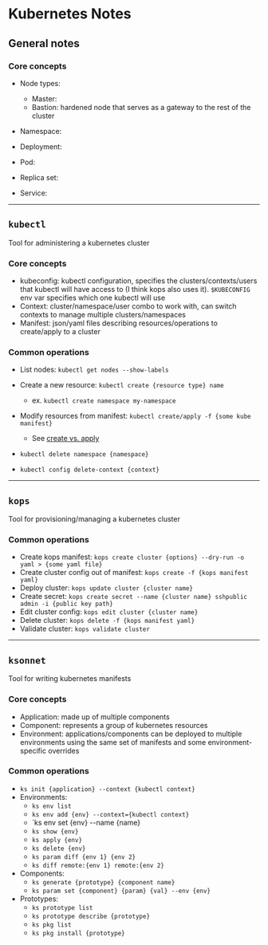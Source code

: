 # Kubernetes Notes

## General notes

### Core concepts

- Node types:
    - Master:
    - Bastion: hardened node that serves as a gateway to the rest of the cluster

- Namespace:
- Deployment:
- Pod:
- Replica set:
- Service:

--------------------------------------------------------------------------------

## `kubectl`

Tool for administering a kubernetes cluster

### Core concepts

- kubeconfig: kubectl configuration, specifies the clusters/contexts/users that
  kubectl will have access to (I think kops also uses it). `$KUBECONFIG` env
  var specifies which one kubectl will use
- Context: cluster/namespace/user combo to work with, can switch contexts to
  manage multiple clusters/namespaces
- Manifest: json/yaml files describing resources/operations to create/apply to
  a cluster

### Common operations

- List nodes: `kubectl get nodes --show-labels`
- Create a new resource: `kubectl create {resource type} name`
    - ex. `kubectl create namespace my-namespace`
- Modify resources from manifest: `kubectl create/apply -f {some kube manifest}`
    - See [create vs. apply](https://kubernetes.io/docs/concepts/overview/object-management-kubectl/overview/)

- `kubectl delete namespace {namespace}`
- `kubectl config delete-context {context}`

--------------------------------------------------------------------------------

## `kops`

Tool for provisioning/managing a kubernetes cluster

### Common operations

- Create kops manifest: `kops create cluster {options} --dry-run -o yaml > {some yaml file}`
- Create cluster config out of manifest: `kops create -f {kops manifest yaml}`
- Deploy cluster: `kops update cluster {cluster name}`
- Create secret: `kops create secret --name {cluster name} sshpublic admin -i {public key path}`
- Edit cluster config: `kops edit cluster {cluster name}`
- Delete cluster: `kops delete -f {kops manifest yaml}`
- Validate cluster: `kops validate cluster`

--------------------------------------------------------------------------------

## `ksonnet`

Tool for writing kubernetes manifests

### Core concepts

- Application: made up of multiple components
- Component: represents a group of kubernetes resources
- Environment: applications/components can be deployed to multiple environments
  using the same set of manifests and some environment-specific overrides

### Common operations

- `ks init {application} --context {kubectl context}`
- Environments:
    - `ks env list`
    - `ks env add {env} --context={kubectl context}`
    - `ks env set {env} --name {name}
    - `ks show {env}`
    - `ks apply {env}`
    - `ks delete {env}`
    - `ks param diff {env 1} {env 2}`
    - `ks diff remote:{env 1} remote:{env 2}`
- Components:
    - `ks generate {prototype} {component name}`
    - `ks param set {component} {param} {val} --env {env}`
- Prototypes:
    - `ks prototype list`
    - `ks prototype describe {prototype}`
    - `ks pkg list`
    - `ks pkg install {prototype}`
